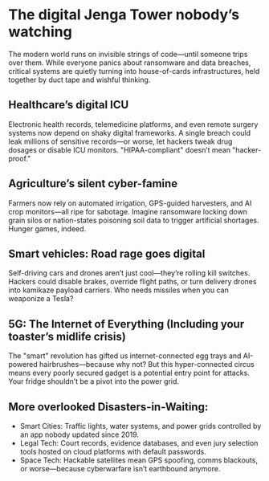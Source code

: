 # The digital Jenga Tower nobody’s watching

The modern world runs on invisible strings of code—until someone trips over them. While everyone panics about 
ransomware and data breaches, critical systems are quietly turning into house-of-cards infrastructures, held 
together by duct tape and wishful thinking.

## Healthcare’s digital ICU

Electronic health records, telemedicine platforms, and even remote surgery systems now depend on shaky digital frameworks. A single breach could leak millions of sensitive records—or worse, let hackers tweak drug dosages or disable ICU monitors. "HIPAA-compliant" doesn’t mean "hacker-proof."

## Agriculture’s silent cyber-famine

Farmers now rely on automated irrigation, GPS-guided harvesters, and AI crop monitors—all ripe for sabotage. Imagine ransomware locking down grain silos or nation-states poisoning soil data to trigger artificial shortages. Hunger games, indeed.

## Smart vehicles: Road rage goes digital

Self-driving cars and drones aren’t just cool—they’re rolling kill switches. Hackers could disable brakes, override flight paths, or turn delivery drones into kamikaze payload carriers. Who needs missiles when you can weaponize a Tesla?

## 5G: The Internet of Everything (Including your toaster’s midlife crisis)

The "smart" revolution has gifted us internet-connected egg trays and AI-powered hairbrushes—because why not? But this hyper-connected circus means every poorly secured gadget is a potential entry point for attacks. Your fridge shouldn’t be a pivot into the power grid.

## More overlooked Disasters-in-Waiting:

* Smart Cities: Traffic lights, water systems, and power grids controlled by an app nobody updated since 2019.
* Legal Tech: Court records, evidence databases, and even jury selection tools hosted on cloud platforms with default passwords.
* Space Tech: Hackable satellites mean GPS spoofing, comms blackouts, or worse—because cyberwarfare isn’t earthbound anymore.
